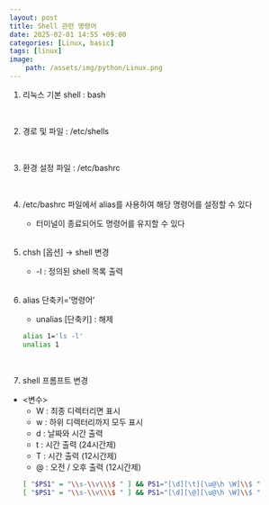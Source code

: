 ```yaml
---
layout: post
title: Shell 관련 명령어
date: 2025-02-01 14:55 +09:00
categories: [Linux, basic]
tags: [linux]
image:
    path: /assets/img/python/Linux.png
---
```


1. 리눅스 기본 shell : bash

    <br>
2. 경로 및 파일 : /etc/shells

    <br>
3. 환경 설정 파일 : /etc/bashrc

    <br>
4. /etc/bashrc 파일에서 alias를 사용하여 해당 명령어를 설정할 수 있다
    - 터미널이 종료되어도 명령어를 유지할 수 있다

    <br>
5. chsh [옵션] → shell 변경
    - -l : 정의된 shell 목록 출력

    <br>
6. alias 단축키=’명령어’
    - unalias [단축키] : 해제
    ```bash
    alias 1='ls -l'
    unalias 1
    ```

    <br>
7. shell 프롬프트 변경
- <변수>
    - W : 최종 디렉터리면 표시
    - w : 하위 디렉터리까지 모두 표시
    - d : 날짜와 시간 출력
    - t : 시간 출력 (24시간제)
    - T : 시간 출력 (12시간제)
    - @ : 오전 / 오후 출력 (12시간제)
    ```bash
    [ "$PS1" = "\\s-\\v\\\$ " ] && PS1="[\d][\t][\u@\h \W]\\$ "
    [ "$PS1" = "\\s-\\v\\\$ " ] && PS1="[\d][\@][\u@\h \W]\\$ "
    ```
